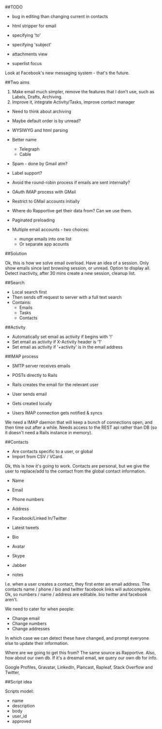 ##TODO

* bug in editing than changing current in contacts

* html stripper for email
* specifying 'to'
* specifying 'subject'
* attachments view
* superlist focus

Look at Facebook's new messaging system - that's the future.
  

##Two aims

1) Make email much simpler, remove the features that I don't use, such as Labels, Drafts, Archiving.
2) Improve it, integrate Activity/Tasks, improve contact manager

* Need to think about archiving
* Maybe default order is by unread?
* WYSIWYG and html parsing
* Better name
  * Telegraph
  * Cable
  
* Spam - done by Gmail atm?
* Label support?
* Avoid the round-robin process if emails are sent internally?
* OAuth IMAP process with GMail
* Restrict to GMail accounts initially
* Where do Rapportive get their data from? Can we use them.
* Paginated preloading
* Multiple email accounts - two choices:
  * munge emails into one list
  * Or separate app acounts

##Solution

Ok, this is how we solve email overload. Have an idea of a session. Only show emails since last browsing session, or unread. Option to display all. Detect inactivity, after 30 mins create a new session, cleanup list. 

##Search

* Local search first
* Then sends off request to server with a full text search
* Contains:
  * Emails
  * Tasks
  * Contacts

##Activity
  
* Automatically set email as activity if begins with '!'
* Set email as activity if X-Activity header is '1'
* Set email as activity if '+activity' is in the email address

##IMAP process

* SMTP server receives emails
* POSTs directly to Rails
* Rails creates the email for the relevant user

* User sends email
* Gets created locally
* Users IMAP connection gets notified & syncs

We need a IMAP daemon that will keep a bunch of connections open, and then time out after a while. Needs access to the REST api rather than DB (so it doesn't need a Rails instance in memory). 

##Contacts

* Are contacts specific to a user, or global
* Import from CSV / VCard. 

Ok, this is how it's going to work. Contacts are personal, but we give the user to replace/add to the contact from the global contact information.

* Name
* Email
* Phone numbers
* Address

* Facebook/Linked In/Twitter
* Latest tweets
* Bio
* Avatar
* Skype
* Jabber
* notes

I.e. when a user creates a contact, they first enter an email address. The contacts name / phone / bio and twitter facebook links will autocomplete. Ok, so numbers / name / address are editable. bio twitter and facebook aren't. 

We need to cater for when people:
  
* Change email
* Change numbers
* Change addresses

In which case we can detect these have changed, and prompt everyone else to update their information. 

Where are we going to get this from? The same source as Rapportive. Also, how about our own db. If it's a dreamail email, we query our own db for info. 

Google Profiles, Gravatar, LinkedIn, Plancast, Rapleaf, Stack Overflow and Twitter,

##Script idea

Scripts model:

* name
* description
* body
* user_id
* approved
